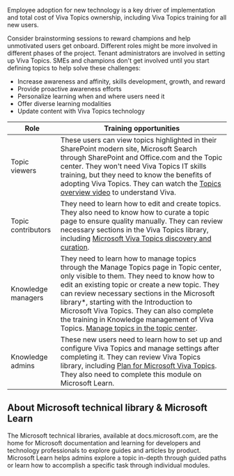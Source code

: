Employee adoption for new technology is a key driver of implementation and total cost of Viva Topics ownership, including Viva Topics training for all new users.

Consider brainstorming sessions to reward champions and help unmotivated users get onboard. Different roles might be more involved in different phases of the project. Tenant administrators are involved in setting up Viva Topics. SMEs and champions don't get involved until you start defining topics to help solve these challenges:

- Increase awareness and affinity, skills development, growth, and reward  
- Provide proactive awareness efforts
- Personalize learning when and where users need it
- Offer diverse learning modalities
- Update content with Viva Topics technology  

|Role|Training opportunities|
|----|-----------|
|Topic viewers|These users can view topics highlighted in their SharePoint modern site, Microsoft Search through SharePoint and Office.com and the Topic center. They won't need Viva Topics IT skills training, but they need to know the benefits of adopting Viva Topics. They can watch the [Topics overview video](/microsoft-365/knowledge/) to understand Viva.|
|Topic contributors|They need to learn how to edit and create topics. They also need to know how to curate a topic page to ensure quality manually. They can review necessary sections in the Viva Topics library, including [Microsoft Viva Topics discovery and curation](/microsoft-365/knowledge/topic-experiences-discovery-curation).|
|Knowledge managers|They need to learn how to manage topics through the Manage Topics page in Topic center, only visible to them. They need to know how to edit an existing topic or create a new topic. They can review necessary sections in the Microsoft library*, starting with the Introduction to Microsoft Viva Topics. They can also complete the training in Knowledge management of Viva Topics. [Manage topics in the topic center](/microsoft-365/knowledge/manage-topics).|
|Knowledge admins|These new users need to learn how to set up and configure Viva Topics and manage settings after completing it. They can review Viva Topics library, including [Plan for Microsoft Viva Topics](/microsoft-365/knowledge/plan-topic-experiences). They also need to complete this module on Microsoft Learn.|  

## About Microsoft technical library & Microsoft Learn

The Microsoft technical libraries, available at docs.microsoft.com, are the home for Microsoft documentation and learning for developers and technology professionals to explore guides and articles by product. Microsoft Learn helps admins explore a topic in-depth through guided paths or learn how to accomplish a specific task through individual modules.
